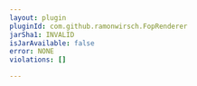 ```yaml
---
layout: plugin
pluginId: com.github.ramonwirsch.FopRenderer
jarSha1: INVALID
isJarAvailable: false
error: NONE
violations: []

---
```

